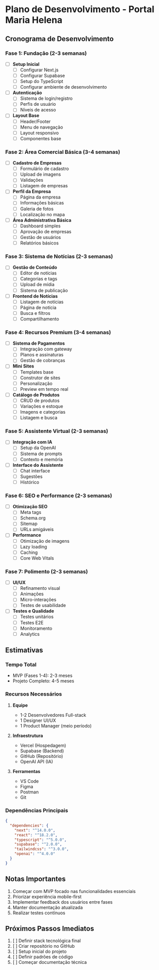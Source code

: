 # Plano de Desenvolvimento - Portal Maria Helena

## Cronograma de Desenvolvimento

### Fase 1: Fundação (2-3 semanas)
- [  ] **Setup Inicial**
  - [  ] Configurar Next.js
  - [  ] Configurar Supabase
  - [  ] Setup do TypeScript
  - [  ] Configurar ambiente de desenvolvimento

- [  ] **Autenticação**
  - [  ] Sistema de login/registro
  - [  ] Perfis de usuário
  - [  ] Níveis de acesso

- [  ] **Layout Base**
  - [  ] Header/Footer
  - [  ] Menu de navegação
  - [  ] Layout responsivo
  - [  ] Componentes base

### Fase 2: Área Comercial Básica (3-4 semanas)
- [  ] **Cadastro de Empresas**
  - [  ] Formulário de cadastro
  - [  ] Upload de imagens
  - [  ] Validações
  - [  ] Listagem de empresas

- [  ] **Perfil da Empresa**
  - [  ] Página da empresa
  - [  ] Informações básicas
  - [  ] Galeria de fotos
  - [  ] Localização no mapa

- [  ] **Área Administrativa Básica**
  - [  ] Dashboard simples
  - [  ] Aprovação de empresas
  - [  ] Gestão de usuários
  - [  ] Relatórios básicos

### Fase 3: Sistema de Notícias (2-3 semanas)
- [  ] **Gestão de Conteúdo**
  - [  ] Editor de notícias
  - [  ] Categorias e tags
  - [  ] Upload de mídia
  - [  ] Sistema de publicação

- [  ] **Frontend de Notícias**
  - [  ] Listagem de notícias
  - [  ] Página de notícia
  - [  ] Busca e filtros
  - [  ] Compartilhamento

### Fase 4: Recursos Premium (3-4 semanas)
- [  ] **Sistema de Pagamentos**
  - [  ] Integração com gateway
  - [  ] Planos e assinaturas
  - [  ] Gestão de cobranças

- [  ] **Mini Sites**
  - [  ] Templates base
  - [  ] Construtor de sites
  - [  ] Personalização
  - [  ] Preview em tempo real

- [  ] **Catálogo de Produtos**
  - [  ] CRUD de produtos
  - [  ] Variações e estoque
  - [  ] Imagens e categorias
  - [  ] Listagem e busca

### Fase 5: Assistente Virtual (2-3 semanas)
- [  ] **Integração com IA**
  - [  ] Setup da OpenAI
  - [  ] Sistema de prompts
  - [  ] Contexto e memória

- [  ] **Interface do Assistente**
  - [  ] Chat interface
  - [  ] Sugestões
  - [  ] Histórico

### Fase 6: SEO e Performance (2-3 semanas)
- [  ] **Otimização SEO**
  - [  ] Meta tags
  - [  ] Schema.org
  - [  ] Sitemap
  - [  ] URLs amigáveis

- [  ] **Performance**
  - [  ] Otimização de imagens
  - [  ] Lazy loading
  - [  ] Caching
  - [  ] Core Web Vitals

### Fase 7: Polimento (2-3 semanas)
- [  ] **UI/UX**
  - [  ] Refinamento visual
  - [  ] Animações
  - [  ] Micro-interações
  - [  ] Testes de usabilidade

- [  ] **Testes e Qualidade**
  - [  ] Testes unitários
  - [  ] Testes E2E
  - [  ] Monitoramento
  - [  ] Analytics

## Estimativas

### Tempo Total
- MVP (Fases 1-4): 2-3 meses
- Projeto Completo: 4-5 meses

### Recursos Necessários
1. **Equipe**
   - 1-2 Desenvolvedores Full-stack
   - 1 Designer UI/UX
   - 1 Product Manager (meio período)

2. **Infraestrutura**
   - Vercel (Hospedagem)
   - Supabase (Backend)
   - GitHub (Repositório)
   - OpenAI API (IA)

3. **Ferramentas**
   - VS Code
   - Figma
   - Postman
   - Git

### Dependências Principais
```json
{
  "dependencies": {
    "next": "^14.0.0",
    "react": "^18.2.0",
    "typescript": "^5.0.0",
    "supabase": "^2.0.0",
    "tailwindcss": "^3.0.0",
    "openai": "^4.0.0"
  }
}
```

## Notas Importantes
1. Começar com MVP focado nas funcionalidades essenciais
2. Priorizar experiência mobile-first
3. Implementar feedback dos usuários entre fases
4. Manter documentação atualizada
5. Realizar testes contínuos

## Próximos Passos Imediatos
1. [ ] Definir stack tecnológica final
2. [ ] Criar repositório no GitHub
3. [ ] Setup inicial do projeto
4. [ ] Definir padrões de código
5. [ ] Começar documentação técnica
